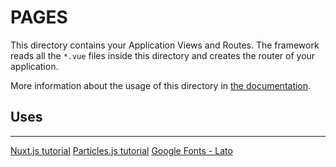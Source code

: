 # PAGES

This directory contains your Application Views and Routes.
The framework reads all the `*.vue` files inside this directory and creates the router of your application.

More information about the usage of this directory in [the documentation](https://nuxtjs.org/guide/routing).

## Uses

---

[Nuxt.js tutorial](https://www.youtube.com/watch?v=Dc_5BpIB4X4&list=PL55RiY5tL51pk1RvaQOxI6sJ-yZzExzJn&ab_channel=Academind)
[Particles.js tutorial](https://www.youtube.com/watch?v=qK3cgD09Qf0&ab_channel=TraversyMedia)
[Google Fonts - Lato](https://fonts.google.com/specimen/Lato?selection.family=Lato:300,400,700)
